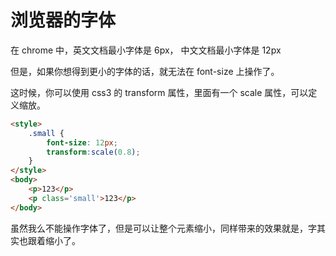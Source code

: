# 浏览器的字体

在 chrome 中，英文文档最小字体是 6px， 中文文档最小字体是 12px        

但是，如果你想得到更小的字体的话，就无法在 font-size 上操作了。      

这时候，你可以使用 css3 的 transform 属性，里面有一个 scale 属性，可以定义缩放。        

```html
<style>
    .small {
        font-size: 12px;
        transform:scale(0.8);
    }
</style>
<body>
    <p>123</p>
    <p class='small'>123</p>
</body>
```      

虽然我么不能操作字体了，但是可以让整个元素缩小，同样带来的效果就是，字其实也跟着缩小了。